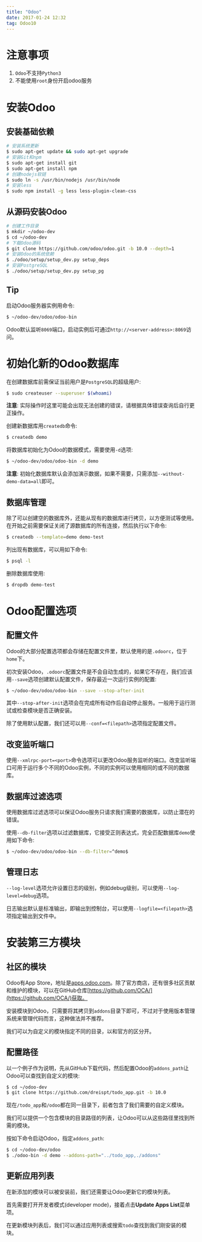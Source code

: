 ```yaml
---
title: "Odoo"
date: 2017-01-24 12:32
tag: Odoo10
---
```


# 注意事项

1. `Odoo`不支持`Python3`
2. 不能使用`root`身份开启odoo服务



# 安装Odoo

## 安装基础依赖

```bash
# 安装系统更新
$ sudo apt-get update && sudo apt-get upgrade
# 安装Git和npm
$ sudo apt-get install git
$ sudo apt-get install npm
# 创建nodejs软链
$ sudo ln -s /usr/bin/nodejs /usr/bin/node
# 安装less
$ sudo npm install -g less less-plugin-clean-css
```

## 从源码安装Odoo

```bash
# 创建工作目录
$ mkdir ~/odoo-dev
$ cd ~/odoo-dev
# 下载Odoo源码
$ git clone https://github.com/odoo/odoo.git -b 10.0 --depth=1
# 安装Odoo的系统依赖
$ ./odoo/setup/setup_dev.py setup_deps
# 安装PostgreSQL
$ ./odoo/setup/setup_dev.py setup_pg
```

## Tip

启动Odoo服务器实例用命令:

```bash
$ ~/odoo-dev/odoo/odoo-bin
```

Odoo默认监听`8069`端口，启动实例后可通过`http://<server-address>:8069`访问。



# 初始化新的Odoo数据库

在创建数据库前需保证当前用户是`PostgreSQL`的超级用户:

```bash
$ sudo createuser --superuser $(whoami)
```

**注意**: 实际操作时这里可能会出现无法创建的错误，请根据具体错误查询后自行更正操作。

创建新数据库用`createdb`命令:

```bash
$ createdb demo
```

将数据库初始化为Odoo的数据模式，需要使用`-d`选项:

```bash
$ ~/odoo-dev/odoo/odoo-bin -d demo
```

**注意**: 初始化数据库默认会添加演示数据，如果不需要，只需添加`--without-demo-data=all`即可。

## 数据库管理

除了可以创建空的数据库外，还能从现有的数据库进行拷贝，以方便测试等使用。在开始之前需要保证关闭了源数据库的所有连接，然后执行以下命令:

```bash
$ createdb --template=demo demo-test
```

列出现有数据库，可以用如下命令:

```bash
$ psql -l
```

删除数据库使用:

```bash
$ dropdb demo-test
```



# Odoo配置选项

## 配置文件

Odoo的大部分配置选项都会存储在配置文件里，默认使用的是`.odoorc`，位于`home`下。

初次安装Odoo，`.odoorc`配置文件是不会自动生成的，如果它不存在，我们应该用`--save`选项创建默认配置文件，保存最近一次运行实例的配置:

```bash
$ ~/odoo-dev/odoo/odoo-bin --save --stop-after-init
```

其中`--stop-after-init`选项会在完成所有动作后自动停止服务。一般用于运行测试或检查模块是否正确安装。

除了使用默认配置，我们还可以用`--conf=<filepath>`选项指定配置文件。

## 改变监听端口

使用`--xmlrpc-port=<port>`命令选项可以更改Odoo服务监听的端口。改变监听端口可用于运行多个不同的Odoo实例，不同的实例可以使用相同的或不同的数据库。

## 数据库过滤选项

使用数据库过滤选项可以保证Odoo服务只请求我们需要的数据库，以防止潜在的错误。

使用`--db-filter`选项以过滤数据库，它接受正则表达式，完全匹配数据库`demo`使用如下命令:

```bash
$ ~/odoo-dev/odoo/odoo-bin --db-filter=^demo$
```

## 管理日志

`--log-level`选项允许设置日志的级别，例如debug级别，可以使用`--log-level=debug`选项。

日志输出默认是标准输出，即输出到控制台，可以使用`--logfile=<filepath>`选项指定输出到文件中。



# 安装第三方模块

## 社区的模块

Odoo有App Store，地址是[apps.odoo.com](apps.odoo.com)。除了官方商店，还有很多社区贡献和维护的模块，可以在GitHub仓库[https://github.com/OCA/](https://github.com/OCA/)获取。

安装模块到Odoo，只需要将其拷贝到`addons`目录下即可，不过对于使用版本管理系统来管理代码而言，这种做法并不推荐。

我们可以为自定义的模块指定不同的目录，以和官方的区分开。

## 配置路径

以一个例子作为说明，先从GitHub下载代码，然后配置Odoo的`addons_path`让Odoo可以查找到自定义的模块:

```bash
$ cd ~/odoo-dev
$ git clone https://github.com/dreispt/todo_app.git -b 10.0
```

现在`/todo_app`和`/odoo`都在同一目录下，前者包含了我们需要的自定义模块。

我们可以提供一个包含模块的目录路径的列表，让Odoo可以从这些路径里找到所需的模块。

按如下命令启动Odoo，指定`addons_path`:

```bash
$ cd ~/odoo-dev/odoo
$ ./odoo-bin -d demo --addons-path="../todo_app,./addons"
```

## 更新应用列表

在新添加的模块可以被安装前，我们还需要让Odoo更新它的模块列表。

首先需要打开开发者模式(developer mode)，接着点击**Update Apps List**菜单项。

在更新模块列表后，我们可以通过应用列表或搜索`todo`查找到我们刚安装的模块。